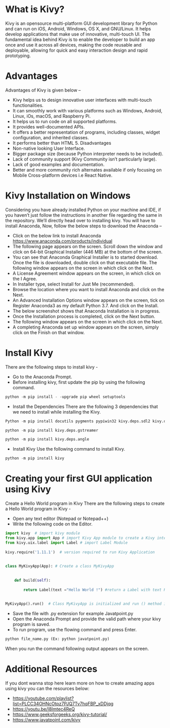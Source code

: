 # What is Kivy?
Kivy is an opensource multi-platform GUI development library for Python and can run on iOS, Android, Windows, OS X, and GNU/Linux. It helps develop applications that make use of innovative, multi-touch UI. The fundamental idea behind Kivy is to enable the developer to build an app once and use it across all devices, making the code reusable and deployable, allowing for quick and easy interaction design and rapid prototyping.
# Advantages
Advantages of Kivy is given below –
-	Kivy helps us to design innovative user interfaces with multi-touch functionalities.
-	It can smoothly work with various platforms such as Windows, Android, Linux, iOs, macOS, and Raspberry Pi.
-	It helps us to run code on all supported platforms.
-	It provides well-documented APIs.
-	It offers a better representation of programs, including classes, widget configuration, and inherited classes.
-	It performs better than HTML 5.
Disadvantages
-	Non-native looking User Interface.
-	Bigger package size (because Python interpreter needs to be included).
-	Lack of community support (Kivy Community isn’t particularly large).
-	Lack of good examples and documentation.
-	Better and more community rich alternates available if only focusing on Mobile Cross-platform devices i.e React Native.
# Kivy Installation on Windows
Considering you have already installed Python on your machine and IDE, if you haven’t just follow the instructions in another file regarding the same in the repository.
We’ll directly head over to installing kivy.
You will have to install Anaconda, Now, follow the below steps to download the Anaconda –
- Click on the below link to install Anaconda https://www.anaconda.com/products/individual
- The following page appears on the screen. Scroll down the window and click on 64-bit Graphical Installer (446 MB) at the bottom of the screen.
- You can see that Anaconda Graphical Installer is to started download. Once the file is downloaded, double click on that executable file. The following window appears on the screen in which click on the Next.
- A License Agreement window appears on the screen, in which click on the I Agree.
- In Installer type, select Install for Just Me (recommended).
- Browse the location where you want to install Anaconda and click on the Next.
- An Advanced Installation Options window appears on the screen, tick on Register Anaconda3 as my default Python 3.7. And click on the Install.
- The below screenshot shows that Anaconda Installation is in progress.
- Once the Installation process is completed, click on the Next button.
- The following window appears on the screen in which click on the Next.
- A completing Anaconda set up window appears on the screen, simply click on the Finish on that window.
# Install Kivy
There are the following steps to install kivy -
- Go to the Anaconda Prompt.
- Before installing kivy, first update the pip by using the following command.
```python
python -m pip install - -upgrade pip wheel setuptools  
```
- Install the Dependencies
There are the following 3 dependencies that we need to install while installing the Kivy.
```python
Python -m pip install docutils pygments pypiwin32 kivy.deps.sdl2 kivy.deps.glew  
```
```python
python -m pip install kivy.deps.gstreamer  
```
```python
python -m pip install kivy.deps.angle  
```
- Install Kivy
Use the following command to install Kivy.
```python
python -m pip install kivy  
```
# Creating your first GUI application using Kivy
Create a Hello World program in Kivy
There are the following steps to create a Hello World program in Kivy -
- Open any text editor (Notepad or Notepad++)
- Write the following code on the Editor.
```python
import kivy  # import kivy module  
from kivy.app import App # import Kivy App module to create a Kivy interface  
from kivy.uix.label import Label # import Label Module  
    
kivy.require('1.11.1')  # version required to run Kivy Application    
    
 
class MyKivyApp(App): # Create a class MyKivyApp  
        
      
    def build(self):   
            
        return Label(text ="Hello World !") #return a Label with text Hello World ! as a root widget         
    
    
MyKivyApp().run()  # Class MyKivyApp is initialized and run () method is called to run the App.  
```
- Save the file with .py extension for example Javatpoint.py
- Open the Anaconda Prompt and provide the valid path where your kivy program is saved.
- To run program, use the flowing command and press Enter.



```python
python file_name.py (Ex: python javatpoint.py)   
```
When you run the command following output appears on the screen.
 


# Additional Resources
If you dont wanna stop here learn more on how to create amazing apps using kivy you can the resources below:
-	https://youtube.com/playlist?list=PLCC34OHNcOtpz7PJQ7Tv7hqFBP_xDDjqg
-	 https://youtu.be/l8Imtec4ReQ
-	https://www.geeksforgeeks.org/kivy-tutorial/
-	https://www.javatpoint.com/kivy

